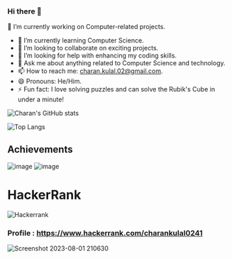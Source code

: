 ### Hi there 👋

🔭 I’m currently working on Computer-related projects.
- 🌱 I’m currently learning Computer Science.
- 👯 I’m looking to collaborate on exciting projects.
- 🤔 I’m looking for help with enhancing my coding skills.
- 💬 Ask me about anything related to Computer Science and technology.
- 📫 How to reach me: charan.kulal.02@gmail.com.
- 😄 Pronouns: He/Him.
- ⚡ Fun fact: I love solving puzzles and can solve the Rubik's Cube in under a minute!

![Charan's GitHub stats](https://github-readme-stats.vercel.app/api?username=charankulal&show_icons=true&theme=dark)

![Top Langs](https://github-readme-stats.vercel.app/api/top-langs/?username=charankulal&hide_progress=false)
## Achievements
![image](https://github.com/charankulal/charankulal/assets/78293787/a85fb58e-425d-4da7-8d9e-7296e68c5a7c)
![image](https://github.com/charankulal/charankulal/assets/78293787/cce5be39-04f6-4c2e-9d11-50a696007610)



# HackerRank

![Hackerrank](https://img.shields.io/badge/-Hackerrank-2EC866?style=for-the-badge&logo=HackerRank&logoColor=white) 
### Profile : https://www.hackerrank.com/charankulal0241

![Screenshot 2023-08-01 210630](https://github.com/charankulal/charankulal/assets/78293787/c597f6d0-d5aa-49fc-bbf3-1655cebcc29d)

